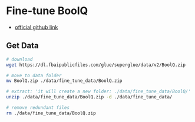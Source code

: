 # Fine-tune BoolQ 
- [official github link](https://github.com/google-research-datasets/boolean-questions)

## Get Data
```sh
# download
wget https://dl.fbaipublicfiles.com/glue/superglue/data/v2/BoolQ.zip

# move to data folder
mv BoolQ.zip ./data/fine_tune_data/BoolQ.zip

# extract: 'it will create a new folder: ./data/fine_tune_data/BoolQ/'
unzip ./data/fine_tune_data/BoolQ.zip -d ./data/fine_tune_data/ 

# remove redundant files
rm ./data/fine_tune_data/BoolQ.zip
```


